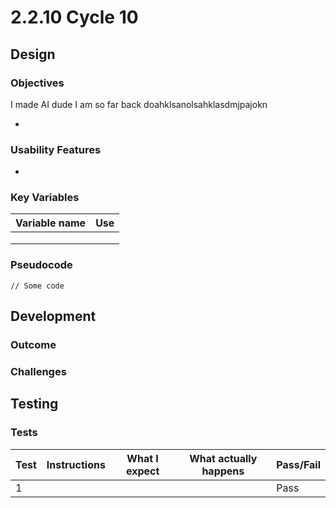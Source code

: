 # 2.2.10 Cycle 10

## Design

### Objectives

I made AI dude I am so far back doahklsanolsahklasdmjpajokn

*

### Usability Features

*

### Key Variables

| Variable name | Use |
| ------------- | --- |
|               |     |
|               |     |
|               |     |

### Pseudocode

```
// Some code
```

## Development

### Outcome



### Challenges



## Testing

### Tests

| Test | Instructions | What I expect | What actually happens | Pass/Fail |
| ---- | ------------ | ------------- | --------------------- | --------- |
| 1    |              |               |                       | Pass      |
